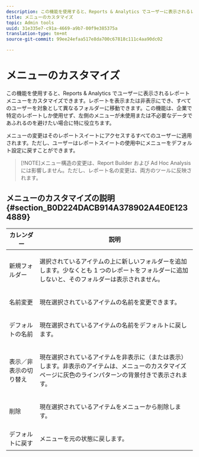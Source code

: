 ```yaml
---
description: この機能を使用すると、Reports & Analytics でユーザーに表示されるレポートメニューをカスタマイズできます。レポートを表示または非表示にでき、すべてのユーザーを対象として異なるフォルダーに移動できます。この機能は、企業で特定のレポートしか使用せず、左側のメニューが未使用または不必要なデータであふれるのを避けたい場合に特に役立ちます。
title: メニューのカスタマイズ
topic: Admin tools
uuid: 31e335e7-c91a-4669-a9b7-00f9e385375a
translation-type: tm+mt
source-git-commit: 99ee24efaa517e8da700c67818c111c4aa90dc02

---
```



# メニューのカスタマイズ

この機能を使用すると、Reports &amp; Analytics でユーザーに表示されるレポートメニューをカスタマイズできます。レポートを表示または非表示にでき、すべてのユーザーを対象として異なるフォルダーに移動できます。この機能は、企業で特定のレポートしか使用せず、左側のメニューが未使用または不必要なデータであふれるのを避けたい場合に特に役立ちます。

メニューの変更はそのレポートスイートにアクセスするすべてのユーザーに適用されます。ただし、ユーザーはレポートスイートの使用中にメニューをデフォルト設定に戻すことができます。

> [!NOTE]メニュー構造の変更は、Report Builder および Ad Hoc Analysis には影響しません。ただし、レポート名の変更は、両方のツールに反映されます。

## メニューのカスタマイズの説明 {#section_B0D224DACB914A378902A4E0E1234889}

<table id="table_E609632569EB499184E56618C2CEF742"> 
 <thead> 
  <tr> 
   <th colname="col1" class="entry"> カレンダー </th> 
   <th colname="col2" class="entry"> 説明 </th> 
  </tr> 
 </thead>
 <tbody> 
  <tr> 
   <td colname="col1"> <span class="wintitle">新規フォルダー</span> </td> 
   <td colname="col2"> <p> 選択されているアイテムの上に新しいフォルダーを追加します。少なくとも 1 つのレポートをフォルダーに追加しないと、そのフォルダーは表示されません。 </p> </td> 
  </tr> 
  <tr> 
   <td colname="col1"> <span class="wintitle">名前変更</span> </td> 
   <td colname="col2"> <p> 現在選択されているアイテムの名前を変更できます。 </p> </td> 
  </tr> 
  <tr> 
   <td colname="col1"> <span class="wintitle">デフォルトの名前</span> </td> 
   <td colname="col2"> <p> 現在選択されているアイテムの名前をデフォルトに戻します。 </p> </td> 
  </tr> 
  <tr> 
   <td colname="col1"> <span class="wintitle">表示／非表示の切り替え</span> </td> 
   <td colname="col2"> <p> 現在選択されているアイテムを非表示に（または表示）します。非表示のアイテムは、メニューのカスタマイズページに灰色のラインパターンの背景付きで表示されます。 </p> </td> 
  </tr> 
  <tr> 
   <td colname="col1"> <span class="wintitle">削除</span> </td> 
   <td colname="col2"> <p> 現在選択されているアイテムをメニューから削除します。 </p> </td> 
  </tr> 
  <tr> 
   <td colname="col1"> <span class="wintitle">デフォルトに戻す</span> </td> 
   <td colname="col2"> <p> メニューを元の状態に戻します。 </p> </td> 
  </tr> 
 </tbody> 
</table>

